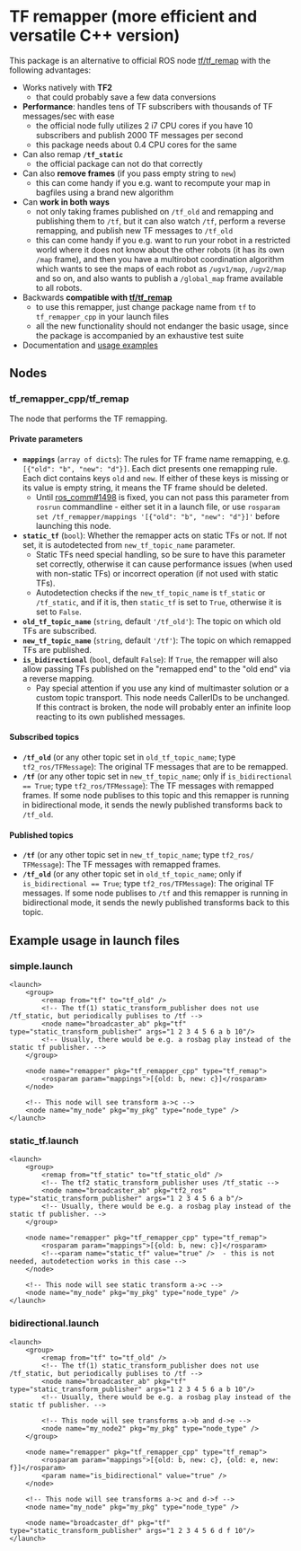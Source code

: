 # TF remapper (more efficient and versatile C++ version)

This package is an alternative to official ROS node [tf/tf_remap](https://github.com/ros/geometry/blob/melodic-devel/tf/scripts/tf_remap) with the following advantages:

- Works natively with **TF2**
    - that could probably save a few data conversions
- **Performance**: handles tens of TF subscribers with thousands of TF messages/sec with ease
    - the official node fully utilizes 2 i7 CPU cores if you have 10 subscribers and publish 2000 TF messages per second
    - this package needs about 0.4 CPU cores for the same
- Can also remap **`/tf_static`**
    - the official package can not do that correctly
- Can also **remove frames** (if you pass empty string to `new`)
    - this can come handy if you e.g. want to recompute your map in bagfiles using a brand new algorithm
- Can **work in both ways**
    - not only taking frames published on `/tf_old` and remapping and publishing them to `/tf`, but it can also watch `/tf`, perform a reverse remapping, and publish new TF messages to `/tf_old`
    - this can come handy if you e.g. want to run your robot in a restricted world where it does not know about the other robots (it has its own `/map` frame), and then you have a multirobot coordination algorithm which wants to see the maps of each robot as `/ugv1/map`, `/ugv2/map` and so on, and also wants to publish a `/global_map` frame available to all robots.
- Backwards **compatible with [tf/tf_remap](https://github.com/ros/geometry/blob/melodic-devel/tf/scripts/tf_remap)**
    - to use this remapper, just change package name from `tf` to `tf_remapper_cpp` in your launch files
    - all the new functionality should not endanger the basic usage, since the package is accompanied by an exhaustive test suite
- Documentation and [usage examples](#example-usage-in-launch-files)

## Nodes

### tf\_remapper\_cpp/tf\_remap

The node that performs the TF remapping.

#### Private parameters

- **`mappings`** (`array of dicts`): The rules for TF frame name remapping, e.g. `[{"old": "b", "new": "d"}]`. Each dict presents one remapping rule. Each dict contains keys `old` and `new`. If either of these keys is missing or its value is empty string, it means the TF frame should be deleted.
    - Until [ros_comm#1498](https://github.com/ros/ros_comm/issues/1498) is fixed, you can not pass this parameter from `rosrun` commandline - either set it in a launch file, or use `rosparam set /tf_remapper/mappings '[{"old": "b", "new": "d"}]'` before launching this node.
- **`static_tf`** (`bool`): Whether the remapper acts on static TFs or not. If not set, it is autodetected from `new_tf_topic_name` parameter.
    - Static TFs need special handling, so be sure to have this parameter set correctly, otherwise it can cause performance issues (when used with non-static TFs) or incorrect operation (if not used with static TFs).
    - Autodetection checks if the `new_tf_topic_name` is `tf_static` or `/tf_static`, and if it is, then `static_tf` is set to `True`, otherwise it is set to `False`.
- **`old_tf_topic_name`** (`string`, default `'/tf_old'`): The topic on which old TFs are subscribed.
- **`new_tf_topic_name`** (`string`, default `'/tf'`): The topic on which remapped TFs are published.
- **`is_bidirectional`** (`bool`, default `False`): If `True`, the remapper will also allow passing TFs published on the "remapped end" to the "old end" via a reverse mapping. 
    - Pay special attention if you use any kind of multimaster solution or a custom topic transport. This node needs CallerIDs to be unchanged. If this contract is broken, the node will probably enter an infinite loop reacting to its own published messages.

#### Subscribed topics

- **`/tf_old`** (or any other topic set in `old_tf_topic_name`; type `tf2_ros/TFMessage`): The original TF messages that are to be remapped.
- **`/tf`** (or any other topic set in `new_tf_topic_name`; only if `is_bidirectional == True`; type `tf2_ros/TFMessage`): The TF messages with remapped frames. If some node publises to this topic and this remapper is running in bidirectional mode, it sends the newly published transforms back to `/tf_old`.

#### Published topics

- **`/tf`** (or any other topic set in `new_tf_topic_name`; type `tf2_ros/
TFMessage`): The TF messages with remapped frames.
- **`/tf_old`** (or any other topic set in `old_tf_topic_name`; only if `is_bidirectional == True`; type `tf2_ros/TFMessage`): The original TF messages. If some node publises to `/tf` and this remapper is running in bidirectional mode, it sends the newly published transforms back to this topic.

## Example usage in launch files

### simple.launch

    <launch>
        <group>
            <remap from="tf" to="tf_old" />
            <!-- The tf(1) static_transform_publisher does not use /tf_static, but periodically publises to /tf -->
            <node name="broadcaster_ab" pkg="tf" type="static_transform_publisher" args="1 2 3 4 5 6 a b 10"/>
            <!-- Usually, there would be e.g. a rosbag play instead of the static tf publisher. -->
        </group>

        <node name="remapper" pkg="tf_remapper_cpp" type="tf_remap">
            <rosparam param="mappings">[{old: b, new: c}]</rosparam>
        </node>

        <!-- This node will see transform a->c -->
        <node name="my_node" pkg="my_pkg" type="node_type" />
    </launch>
    
### static_tf.launch

    <launch>
        <group>
            <remap from="tf_static" to="tf_static_old" />
            <!-- The tf2 static_transform_publisher uses /tf_static -->
            <node name="broadcaster_ab" pkg="tf2_ros" type="static_transform_publisher" args="1 2 3 4 5 6 a b"/>
            <!-- Usually, there would be e.g. a rosbag play instead of the static tf publisher. -->
        </group>

        <node name="remapper" pkg="tf_remapper_cpp" type="tf_remap">
            <rosparam param="mappings">[{old: b, new: c}]</rosparam>
            <!--<param name="static_tf" value="true" />  - this is not needed, autodetection works in this case -->
        </node>

        <!-- This node will see static transform a->c -->
        <node name="my_node" pkg="my_pkg" type="node_type" />
    </launch>
    
### bidirectional.launch

    <launch>
        <group>
            <remap from="tf" to="tf_old" />
            <!-- The tf(1) static_transform_publisher does not use /tf_static, but periodically publises to /tf -->
            <node name="broadcaster_ab" pkg="tf" type="static_transform_publisher" args="1 2 3 4 5 6 a b 10"/>
            <!-- Usually, there would be e.g. a rosbag play instead of the static tf publisher. -->
            
            <!-- This node will see transforms a->b and d->e -->
            <node name="my_node2" pkg="my_pkg" type="node_type" />
        </group>

        <node name="remapper" pkg="tf_remapper_cpp" type="tf_remap">
            <rosparam param="mappings">[{old: b, new: c}, {old: e, new: f}]</rosparam>
            <param name="is_bidirectional" value="true" />
        </node>

        <!-- This node will see transforms a->c and d->f -->
        <node name="my_node" pkg="my_pkg" type="node_type" />
        
        <node name="broadcaster_df" pkg="tf" type="static_transform_publisher" args="1 2 3 4 5 6 d f 10"/>
    </launch>